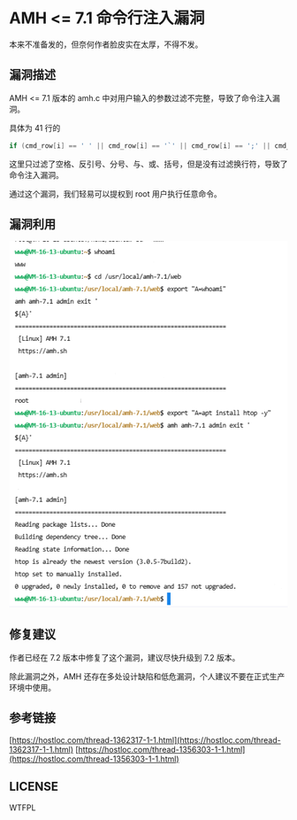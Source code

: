 # AMH <= 7.1 命令行注入漏洞

本来不准备发的，但奈何作者脸皮实在太厚，不得不发。

## 漏洞描述

AMH <= 7.1 版本的 amh.c 中对用户输入的参数过滤不完整，导致了命令注入漏洞。

具体为 41 行的

```c
if (cmd_row[i] == ' ' || cmd_row[i] == '`' || cmd_row[i] == ';' || cmd_row[i] == '&' || cmd_row[i] == '|' || cmd_row[i] == '(') cmd_row[i] = '_';
```

这里只过滤了空格、反引号、分号、与、或、括号，但是没有过滤换行符，导致了命令注入漏洞。

通过这个漏洞，我们轻易可以提权到 root 用户执行任意命令。

## 漏洞利用

![1.png](1.png)

## 修复建议

作者已经在 7.2 版本中修复了这个漏洞，建议尽快升级到 7.2 版本。

除此漏洞之外，AMH 还存在多处设计缺陷和低危漏洞，个人建议不要在正式生产环境中使用。

## 参考链接

[https://hostloc.com/thread-1362317-1-1.html](https://hostloc.com/thread-1362317-1-1.html)
[https://hostloc.com/thread-1356303-1-1.html](https://hostloc.com/thread-1356303-1-1.html)

## LICENSE

WTFPL
